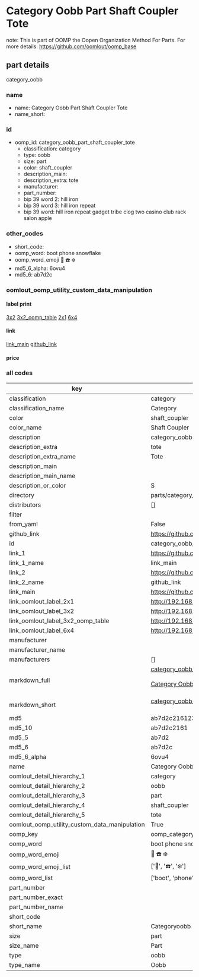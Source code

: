 # Category Oobb Part Shaft Coupler Tote  

note: This is part of OOMP the Oopen Organization Method For Parts. For more details: https://github.com/oomlout/oomp_base

##  part details



category_oobb

### name
* name: Category Oobb Part Shaft Coupler Tote
* name_short: 
### id
* oomp_id: category_oobb_part_shaft_coupler_tote
  * classification: category
  * type: oobb
  * size: part
  * color: shaft_coupler
  * description_main: 
  * description_extra: tote
  * manufacturer: 
  * part_number: 
  * bip 39 word 2: hill iron
  * bip 39 word 3: hill iron repeat
  * bip 39 word: hill iron repeat gadget tribe clog two casino club rack salon apple

### other_codes
* short_code: 
* oomp_word: boot phone snowflake
* oomp_word_emoji :boot: :phone: :snowflake:
* md5_6_alpha: 6ovu4
* md5_6: ab7d2c






### oomlout_oomp_utility_custom_data_manipulation
#### label print
[3x2](http://192.168.1.245:1112/?label=oomp%206ovu4)
[3x2_oomp_table](http://192.168.1.107:1112/?label=oomp%206ovu4)
[2x1](http://192.168.1.242:1112/?label=oomp%206ovu4)
[6x4](http://192.168.1.55:1112/?label=oomp%206ovu4)    

#### link

[link_main](https://github.com/oomlout/oomlout_oomp_current_version_messy/tree/main/parts/category_oobb_part_shaft_coupler_tote) [github_link](https://github.com/oomlout/oomlout_oomp_part_src/tree/main/parts/category_oobb_part_shaft_coupler_tote)                             

#### price







### all codes 
| key | value |  
| --- | --- |  
| classification | category |  
| classification_name | Category |  
| color | shaft_coupler |  
| color_name | Shaft Coupler |  
| description | category_oobb |  
| description_extra | tote |  
| description_extra_name | Tote |  
| description_main |  |  
| description_main_name |  |  
| description_or_color | S  |  
| directory | parts/category_oobb_part_shaft_coupler_tote |  
| distributors | [] |  
| filter |  |  
| from_yaml | False |  
| github_link | https://github.com/oomlout/oomlout_oomp_part_src/tree/main/parts/category_oobb_part_shaft_coupler_tote |  
| id | category_oobb_part_shaft_coupler_tote |  
| link_1 | https://github.com/oomlout/oomlout_oomp_current_version_messy/tree/main/parts/category_oobb_part_shaft_coupler_tote |  
| link_1_name | link_main |  
| link_2 | https://github.com/oomlout/oomlout_oomp_part_src/tree/main/parts/category_oobb_part_shaft_coupler_tote |  
| link_2_name | github_link |  
| link_main | https://github.com/oomlout/oomlout_oomp_current_version_messy/tree/main/parts/category_oobb_part_shaft_coupler_tote |  
| link_oomlout_label_2x1 | http://192.168.1.242:1112/?label=oomp%206ovu4 |  
| link_oomlout_label_3x2 | http://192.168.1.245:1112/?label=oomp%206ovu4 |  
| link_oomlout_label_3x2_oomp_table | http://192.168.1.107:1112/?label=oomp%206ovu4 |  
| link_oomlout_label_6x4 | http://192.168.1.55:1112/?label=oomp%206ovu4 |  
| manufacturer |  |  
| manufacturer_name |  |  
| manufacturers | [] |  
| markdown_full | [category_oobb_part_shaft_coupler_tote](https://github.com/oomlout/oomlout_oomp_current_version_messy/tree/main/parts/category_oobb_part_shaft_coupler_tote)<br>[](https://github.com/oomlout/oomlout_oomp_current_version_messy/tree/main/parts/category_oobb_part_shaft_coupler_tote)<br>[Category Oobb Part Shaft Coupler Tote](https://github.com/oomlout/oomlout_oomp_current_version_messy/tree/main/parts/category_oobb_part_shaft_coupler_tote)<br><br> |  
| markdown_short | [category_oobb_part_shaft_coupler_tote](https://github.com/oomlout/oomlout_oomp_current_version_messy/tree/main/parts/category_oobb_part_shaft_coupler_tote)<br><br> |  
| md5 | ab7d2c2161237d74ae7425eb6d5d935d |  
| md5_10 | ab7d2c2161 |  
| md5_5 | ab7d2 |  
| md5_6 | ab7d2c |  
| md5_6_alpha | 6ovu4 |  
| name | Category Oobb Part Shaft Coupler Tote |  
| oomlout_detail_hierarchy_1 | category |  
| oomlout_detail_hierarchy_2 | oobb |  
| oomlout_detail_hierarchy_3 | part |  
| oomlout_detail_hierarchy_4 | shaft_coupler |  
| oomlout_detail_hierarchy_5 | tote |  
| oomlout_oomp_utility_custom_data_manipulation | True |  
| oomp_key | oomp_category_oobb_part_shaft_coupler_tote |  
| oomp_word | boot phone snowflake |  
| oomp_word_emoji | :boot: :phone: :snowflake: |  
| oomp_word_emoji_list | [':boot:', ':phone:', ':snowflake:'] |  
| oomp_word_list | ['boot', 'phone', 'snowflake'] |  
| part_number |  |  
| part_number_exact |  |  
| part_number_name |  |  
| short_code |  |  
| short_name | Categoryoobb |  
| size | part |  
| size_name | Part |  
| type | oobb |  
| type_name | Oobb |  
